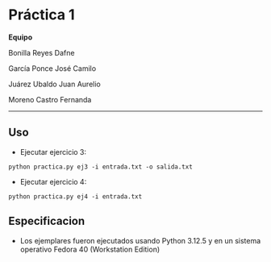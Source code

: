 # **Práctica 1**

**Equipo**

Bonilla Reyes Dafne

García Ponce José Camilo

Juárez Ubaldo Juan Aurelio

Moreno Castro Fernanda

---

## **Uso**

- Ejecutar ejercicio 3:

```
python practica.py ej3 -i entrada.txt -o salida.txt
```

- Ejecutar ejercicio 4:

```
python practica.py ej4 -i entrada.txt
```

## **Especificacion**

- Los ejemplares fueron ejecutados usando Python 3.12.5 y en un sistema operativo Fedora 40 (Workstation Edition)
